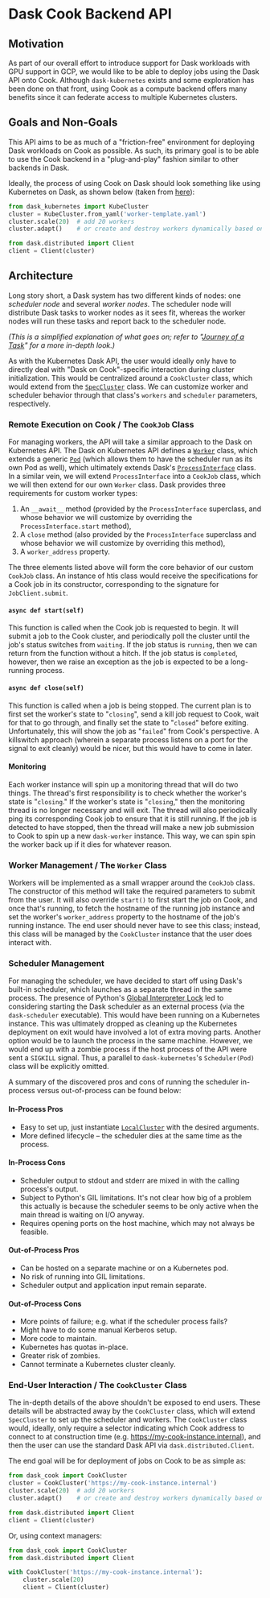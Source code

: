 # Dask Cook Backend API

## Motivation

As part of our overall effort to introduce support for Dask workloads with GPU
support in GCP, we would like to be able to deploy jobs using the Dask API onto
Cook. Although `dask-kubernetes` exists and some exploration has been done on
that front, using Cook as a compute backend offers many benefits since it can
federate access to multiple Kubernetes clusters.

## Goals and Non-Goals

This API aims to be as much of a "friction-free" environment for deploying Dask
workloads on Cook as possible. As such, its primary goal is to be able to use
the Cook backend in a "plug-and-play" fashion similar to other backends in
Dask.

Ideally, the process of using Cook on Dask should look something like using
Kubernetes on Dask, as shown below (taken from [here](https://docs.dask.org/en/latest/setup/kubernetes.html)):

```python
from dask_kubernetes import KubeCluster
cluster = KubeCluster.from_yaml('worker-template.yaml')
cluster.scale(20)  # add 20 workers
cluster.adapt()    # or create and destroy workers dynamically based on workload

from dask.distributed import Client
client = Client(cluster)
```

## Architecture

Long story short, a Dask system has two different kinds of nodes: one 
*scheduler node* and several *worker nodes*. The scheduler node will distribute
Dask tasks to worker nodes as it sees fit, whereas the worker nodes will run
these tasks and report back to the scheduler node.

*(This is a simplified explanation of what goes on; refer to "[Journey of a Task](https://distributed.dask.org/en/latest/journey.html)" for a more in-depth look.)*

As with the Kubernetes Dask API, the user would ideally only have to directly
deal with "Dask on Cook"-specific interaction during cluster initialization.
This would be centralized around a `CookCluster` class, which would extend from
the [`SpecCluster`](https://distributed.dask.org/en/latest/api.html#distributed.SpecCluster)
class. We can customize worker and scheduler behavior through that class's
`workers` and `scheduler` parameters, respectively.

### Remote Execution on Cook / The `CookJob` Class

For managing workers, the API will take a similar approach to the Dask on
Kubernetes API. The Dask on Kubernetes API defines a [`Worker`](https://github.com/dask/dask-kubernetes/blob/master/dask_kubernetes/core.py#L115-L138)
class, which extends a generic [`Pod`](https://github.com/dask/dask-kubernetes/blob/master/dask_kubernetes/core.py#L37-L112)
(which allows them to have the scheduler run as its own Pod as well), which
ultimately extends Dask's [`ProcessInterface`](https://distributed.dask.org/en/latest/_modules/distributed/deploy/spec.html) class.
In a similar vein, we will extend `ProcessInterface` into a `CookJob` class,
which we will then extend for our own `Worker` class. Dask provides three
requirements for custom worker types:

1.  An `__await__` method (provided by the `ProcessInterface` superclass, and
    whose behavior we will customize by overriding the `ProcessInterface.start`
    method),
2.  A `close` method (also provided by the `ProcessInterface` superclass and
    whose behavior we will customize by overriding this method),
3.  A `worker_address` property.

The three elements listed above will form the core behavior of our custom
`CookJob` class. An instance of htis class would receive the specifications for
a Cook job in its constructor, corresponding to the signature for
`JobClient.submit`.

#### `async def start(self)`

This function is called when the Cook job is requested to begin. It will submit
a job to the Cook cluster, and periodically poll the cluster until the job's
status switches from `waiting`. If the job status is `running`, then we can
return from the function without a hitch. If the job status is `completed`,
however, then we raise an exception as the job is expected to be a long-running
process.

#### `async def close(self)`

This function is called when a job is being stopped. The current plan is to
first set the worker's state to "`closing`", send a kill job request to Cook,
wait for that to go through, and finally set the state to "`closed`" before
exiting. Unfortunately, this will show the job as "`failed`" from Cook's
perspective. A killswitch approach (wherein a separate process listens on a
port for the signal to exit cleanly) would be nicer, but this would have to
come in later.

#### Monitoring

Each worker instance will spin up a monitoring thread that will do two things.
The thread's first responsibility is to check whether the worker's state is
"`closing`." If the worker's state is "`closing`," then the monitoring thread
is no longer necessary and will exit. The thread will also periodically ping
its corresponding Cook job to ensure that it is still running. If the job is
detected to have stopped, then the thread will make a new job submission to
Cook to spin up a new `dask-worker` instance. This way, we can spin spin the
worker back up if it dies for whatever reason.

### Worker Management / The `Worker` Class

Workers will be implemented as a small wrapper around the `CookJob` class. The
constructor of this method will take the required parameters to submit from the
user. It will also override `start()` to first start the job on Cook, and once
that's running, to fetch the hostname of the running job instance and set the
worker's `worker_address` property to the hostname of the job's running
instance. The end user should never have to see this class; instead, this class
will be managed by the `CookCluster` instance that the user does interact with.

### Scheduler Management

For managing the scheduler, we have decided to start off using Dask's built-in
scheduler, which launches as a separate thread in the same process. The
presence of Python's [Global Interpreter Lock](https://wiki.python.org/moin/GlobalInterpreterLock)
led to considering starting the Dask scheduler as an external process (via the
`dask-scheduler` executable). This would have been running on a Kubernetes
instance. This was ultimately dropped as cleaning up the Kubernetes deployment
on exit would have involved a lot of extra moving parts. Another option would
be to launch the process in the same machine. However, we would end up with a
zombie process if the host process of the API were sent a `SIGKILL` signal.
Thus, a parallel to `dask-kubernetes`'s `Scheduler(Pod)` class will be
explicitly omitted.

A summary of the discovered pros and cons of running the scheduler in-process
versus out-of-process can be found below:

#### In-Process Pros

*   Easy to set up, just instantiate [`LocalCluster`](https://distributed.dask.org/en/latest/api.html#distributed.LocalCluster)
    with the desired arguments.
*   More defined lifecycle &ndash; the scheduler dies at the same time as the
    process.

#### In-Process Cons

*   Scheduler output to stdout and stderr are mixed in with the calling 
    process's output.
*   Subject to Python's GIL limitations. It's not clear how big of a problem
    this actually is because the scheduler seems to be only active when the
    main thread is waiting on I/O anyway.
*   Requires opening ports on the host machine, which may not always be
    feasible.

#### Out-of-Process Pros

*   Can be hosted on a separate machine or on a Kubernetes pod.
*   No risk of running into GIL limitations.
*   Scheduler output and application input remain separate.

#### Out-of-Process Cons

*   More points of failure; e.g. what if the scheduler process fails?
*   Might have to do some manual Kerberos setup.
*   More code to maintain.
*   Kubernetes has quotas in-place.
*   Greater risk of zombies.
*   Cannot terminate a Kubernetes cluster cleanly.

### End-User Interaction / The `CookCluster` Class

The in-depth details of the above shouldn't be exposed to end users. These
details will be abstracted away by the `CookCluster` class, which will extend
`SpecCluster` to set up the scheduler and workers. The `CookCluster` class
would, ideally, only require a selector indicating which Cook address to
connect to at construction time (e.g. https://my-cook-instance.internal), and
then the user can use the standard Dask API via `dask.distributed.Client`.

The end goal will be for deployment of jobs on Cook to be as simple as:

```python
from dask_cook import CookCluster
cluster = CookCluster('https://my-cook-instance.internal')
cluster.scale(20)  # add 20 workers
cluster.adapt()    # or create and destroy workers dynamically based on workload

from dask.distributed import Client
client = Client(cluster)
```

Or, using context managers:

```python
from dask_cook import CookCluster
from dask.distributed import Client

with CookCluster('https://my-cook-instance.internal'):
    cluster.scale(20)
    client = Client(cluster)
```

